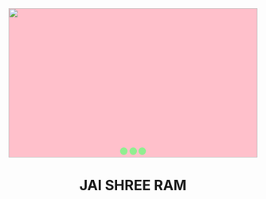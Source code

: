<!DOCTYPE html>
<html>
  <head>
    <title>Slideshow Images</title>
    <style>
      .slider {
        width: 500px;
        height: 300px;
        background-color: yellow;
        margin-left: auto;
        margin-right: auto;
        margin-top: 0px;
        text-align: center;
        overflow: hidden;
      }
      .image-container {
        width: 1500px;
        background-color: pink;
        height: 300px;
        clear: both;
        position: relative;
        -webkit-transition: left 2s;
        -moz-transition: left 2s;
        -o-transition: left 2s;
        transition: left 2s;
      }
      .slide {
        float: left;
        margin: 0px;
        padding: 0px;
        position: relative;
      }
      #slide-1:target ~ .image-container {
        left: 0px;
      }
      #slide-2:target ~ .image-container {
        left: -500px;
      }
      #slide-3:target ~ .image-container {
        left: -1000px;
      }
      .buttons {
        position: relative;
        top: -20px;
      }
      .buttons a {
        display: inline-block;
        height: 15px;
        width: 15px;
        border-radius: 50px;
        background-color: lightgreen;
      }
      h1{
        text-align: center;
      }
    </style>
  </head>
  <body>
    <div class="slider">
      <span id="slide-1"></span>
      <span id="slide-2"></span>
      <span id="slide-3"></span>
      <div class="image-container">
        <img src="C:\Users\Mitesh Yadav\Desktop\image1.jpeg" class="slide" width="500" height="300" />
        <img src="C:\Users\Mitesh Yadav\Desktop\image2.jpeg" class="slide" width="500" height="300" />
        <img src="C:\Users\Mitesh Yadav\Desktop\image3.jpeg"class="slide" width="500" height="300" />
      </div>
      <div class="buttons">
        <a href="#slide-1"></a>
        <a href="#slide-2"></a>
        <a href="#slide-3"></a>
      </div>
    </div>
    <H1>JAI SHREE RAM</H1>
  </body>
</html>
